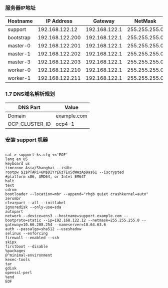 ### 服务器IP地址
|Hostname|IP Address|Gateway|NetMask|DNS|
|---|---|---|---|---|
|support|192.168.122.12|192.168.122.1|255.255.255.0|192.168.122.12|
|bootstrap|192.168.122.200|192.168.122.1|255.255.255.0|192.168.122.12|
|master-0|192.168.122.201|192.168.122.1|255.255.255.0|192.168.122.12|
|master-1|192.168.122.202|192.168.122.1|255.255.255.0|192.168.122.12|
|master-3|192.168.122.203|192.168.122.1|255.255.255.0|192.168.122.12|
|worker-0|192.168.122.210|192.168.122.1|255.255.255.0|192.168.122.12|
|worker-1|192.168.122.211|192.168.122.1|255.255.255.0|192.168.122.12|

### 1.7	DNS域名解析规划
|DNS Part|Value|
|---|---|
|Domain|example.com|
|OCP_CLUSTER_ID|ocp4-1|

### 安装 support 机器
```

cat > support-ks.cfg <<'EOF'
lang en_US
keyboard us
timezone Asia/Shanghai --isUtc
rootpw $1$PTAR1+6M$DIYrE6zTEo5dWWzAp9as61 --iscrypted
#platform x86, AMD64, or Intel EM64T
halt
text
cdrom
bootloader --location=mbr --append="rhgb quiet crashkernel=auto"
zerombr
clearpart --all --initlabel
ignoredisk --only-use=sda
autopart
network --device=ens3 --hostname=support.example.com --bootproto=static --ip=192.168.122.12 --netmask=255.255.255.0 --gateway=10.66.208.254 --nameserver=10.64.63.6
auth --passalgo=sha512 --useshadow
selinux --enforcing
firewall --enabled --ssh
skipx
firstboot --disable
%packages
@^minimal-environment
kexec-tools
tar
gdisk
openssl-perl
%end
EOF
```